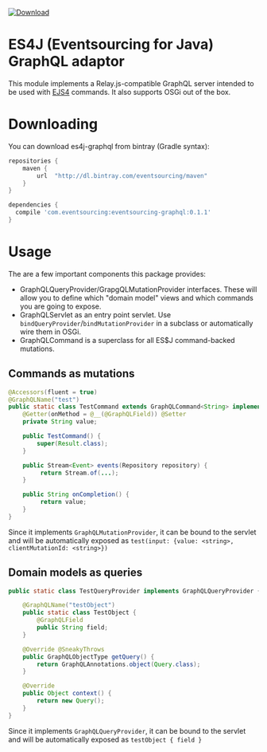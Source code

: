 [![Download](https://api.bintray.com/packages/eventsourcing/maven/eventsourcing-graphql/images/download.svg)](https://bintray.com/eventsourcing/maven/eventsourcing-graphql/_latestVersion)

# ES4J (Eventsourcing for Java) GraphQL adaptor

This module implements a Relay.js-compatible GraphQL server intended to be used with [EJS4](https://github.com/eventsourcing/es4j) commands. It also supports
OSGi out of the box.

# Downloading

You can download es4j-graphql from bintray (Gradle syntax):

```groovy
repositories {
    maven {
        url  "http://dl.bintray.com/eventsourcing/maven"
    }
}

dependencies {
  compile 'com.eventsourcing:eventsourcing-graphql:0.1.1'
}
```

# Usage

The are a few important components this package provides:

* GraphQLQueryProvider/GrapgQLMutationProvider interfaces. These will allow you
  to define which "domain model" views and which commands you are going to expose.
* GraphQLServlet as an entry point servlet. Use `bindQueryProvider`/`bindMutationProvider` in a subclass or automatically wire
them in OSGi.
* GraphQLCommand is a superclass for all ES$J command-backed mutations.

## Commands as mutations

```java
@Accessors(fluent = true)
@GraphQLName("test")
public static class TestCommand extends GraphQLCommand<String> implements GraphQLMutationProvider {
    @Getter(onMethod = @__(@GraphQLField)) @Setter
    private String value;

    public TestCommand() {
        super(Result.class);
    }

    public Stream<Event> events(Repository repository) {
         return Stream.of(...);
    }

    public String onCompletion() {
         return value;
    }
}
```

Since it implements `GraphQLMutationProvider`, it can be bound to the servlet
and will be automatically exposed as `test(input: {value: <string>, clientMutationId: <string>})`

## Domain models as queries

```java
public static class TestQueryProvider implements GraphQLQueryProvider {

    @GraphQLName("testObject")
    public static class TestObject {
        @GraphQLField
        public String field;
    }

    @Override @SneakyThrows
    public GraphQLObjectType getQuery() {
        return GraphQLAnnotations.object(Query.class);
    }

    @Override
    public Object context() {
        return new Query();
    }
}
```

Since it implements `GraphQLQueryProvider`, it can be bound to the servlet
and will be automatically exposed as `testObject { field }`
